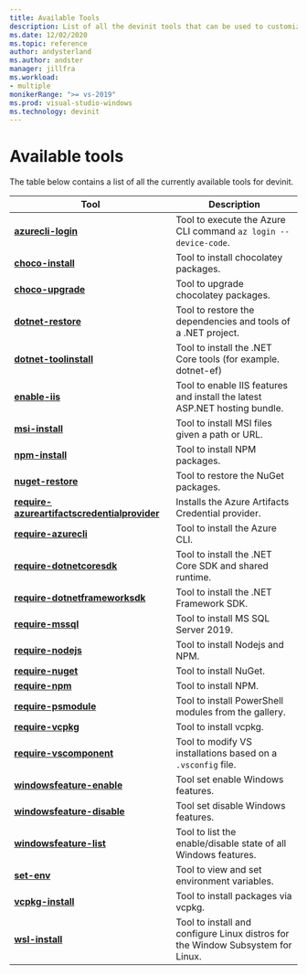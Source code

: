 ```yaml
---
title: Available Tools
description: List of all the devinit tools that can be used to customize a development environment. 
ms.date: 12/02/2020
ms.topic: reference
author: andysterland
ms.author: andster
manager: jillfra
ms.workload:
- multiple
monikerRange: ">= vs-2019"
ms.prod: visual-studio-windows
ms.technology: devinit
---
```

# Available tools

The table below contains a list of all the currently available tools for devinit.

| Tool                                                                                             | Description                                                                                                 |
|--------------------------------------------------------------------------------------------------|-------------------------------------------------------------------------------------------------------------|
| [**azurecli-login**](tool-azurecli-login.md)                                                     | Tool to execute the Azure CLI command `az login --device-code`.                                             |
| [**choco-install**](tool-choco-install.md)                                                       | Tool to install chocolatey packages.                                                                        |
| [**choco-upgrade**](tool-choco-upgrade.md)                                                       | Tool to upgrade chocolatey packages.                                                                        |
| [**dotnet-restore**](tool-dotnet-restore.md)                                                     | Tool to restore the dependencies and tools of a .NET project.                                               |
| [**dotnet-toolinstall**](tool-dotnet-toolinstall.md)                                             | Tool to install the .NET Core tools (for example. dotnet-ef)                                                |
| [**enable-iis**](tool-enable-iis.md)                                                             | Tool to enable IIS features and install the latest ASP.NET hosting bundle.                                  |
| [**msi-install**](tool-msi-install.md)                                                           | Tool to install MSI files given a path or URL.                                                              |
| [**npm-install**](tool-npm-install.md)                                                           | Tool to install NPM packages.                                                                               |
| [**nuget-restore**](tool-nuget-restore.md)                                                       | Tool to restore the NuGet packages.                                                                         |
| [**require-azureartifactscredentialprovider**](tool-require-azureartifactscredentialprovider.md) | Installs the Azure Artifacts Credential provider.                                                           |
| [**require-azurecli**](tool-require-azurecli.md)                                                 | Tool to install the Azure CLI.                                                                              |
| [**require-dotnetcoresdk**](tool-require-dotnetcoresdk.md)                                       | Tool to install the .NET Core SDK and shared runtime.                                                       |
| [**require-dotnetframeworksdk**](tool-require-dotnetframeworksdk.md)                             | Tool to install the .NET Framework SDK.                                                                     |
| [**require-mssql**](tool-require-mssql.md)                                                       | Tool to install MS SQL Server 2019.                                                                         |
| [**require-nodejs**](tool-require-nodejs.md)                                                     | Tool to install Nodejs and NPM.                                                                             |
| [**require-nuget**](tool-require-nuget.md)                                                       | Tool to install NuGet.                                                                                      |
| [**require-npm**](tool-require-npm.md)                                                           | Tool to install NPM.                                                                                        |
| [**require-psmodule**](tool-require-psmodule.md)                                                 | Tool to install PowerShell modules from the gallery.                                                        |
| [**require-vcpkg**](tool-require-vcpkg.md)                                                       | Tool to install vcpkg.                                                                                      |
| [**require-vscomponent**](tool-require-vscomponent.md)                                           | Tool to modify VS installations based on a `.vsconfig` file.                                                |
| [**windowsfeature-enable**](tool-windowsfeature-enable.md)                                       | Tool set enable Windows features.                                                                           |
| [**windowsfeature-disable**](tool-windowsfeature-disable.md)                                     | Tool set disable Windows features.                                                                          |
| [**windowsfeature-list**](tool-windowsfeature-list.md)                                           | Tool to list the enable/disable state of all Windows features.                                                                        |
| [**set-env**](tool-set-env.md)                                                                   | Tool to view and set environment variables.                                                                 |
| [**vcpkg-install**](tool-vcpkg-install.md)                                                       | Tool to install packages via vcpkg.                                                                         |
| [**wsl-install**](tool-wsl-install.md)                                                           | Tool to install and configure Linux distros for the Window Subsystem for Linux.                             |
